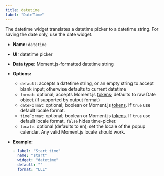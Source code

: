```yaml
---
title: datetime
label: "DateTime"
---
```


The datetime widget translates a datetime picker to a datetime string. For saving the date only, use the date widget.

- **Name:** `datetime`
- **UI:** datetime picker
- **Data type:** Moment.js-formatted datetime string
- **Options:**
  - `default`: accepts a datetime string, or an empty string to accept blank input; otherwise defaults to current datetime
  - `format`: optional; accepts Moment.js [tokens](https://momentjs.com/docs/#/parsing/string-format/); defaults to raw Date object (if supported by output format)
  - `dateFormat`: optional; boolean or Moment.js [tokens](https://momentjs.com/docs/#/parsing/string-format/). If `true` use default locale format.
  - `timeFormat`: optional; boolean or Moment.js [tokens](https://momentjs.com/docs/#/parsing/string-format/). If `true` use default locale format, `false` hides time-picker.
  - `locale`: optional (defaults to en); set the locale of the popup calendar. Any valid Moment.js locale should work.

- **Example:**
    ```yaml
    - label: "Start time"
      name: "start"
      widget: "datetime"
      default: ""
      format: "LLL"
    ```
